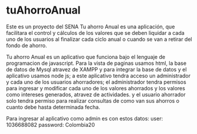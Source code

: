 # tuAhorroAnual
Este es un proyecto del SENA
Tu ahorro Anual es una aplicación,
que facilitara el control y cálculos de los valores
que se deben liquidar a cada uno de los usuarios al
finalizar cada ciclo anual o cuando se van a retirar
del fondo de ahorro.

Tu ahorro Anual es un aplicativo que funciona bajo el lenguaje de programacion de javascript.
Para la vista de paginas usamos html, la  base de datos de Mysql atravez de XAMPP y para integrar
la base de datos y el aplicativo usamos node js;  a este aplicativo tendra acceso un administrador
y cada uno de los usuarios ahorradores; el administrador tendra permisos para ingresar y modificar
cada uno de los valores ahorrados y los valores como intereses generados,
atravez de actividades. y el usuario ahorrador solo tendra permiso para realizar consultas de como
van sus ahorros o cuanto debe hasta determinada fecha.

Para ingresar al aplicativo como admin es con estos datos: 
user: 1036688082 
password: Colombia20
